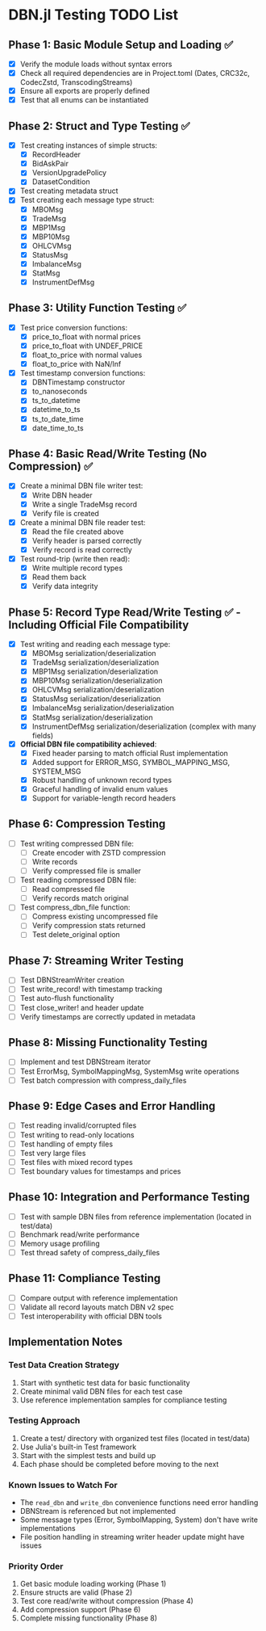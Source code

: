 # DBN.jl Testing TODO List

## Phase 1: Basic Module Setup and Loading ✅

- [x] Verify the module loads without syntax errors
- [x] Check all required dependencies are in Project.toml (Dates, CRC32c, CodecZstd, TranscodingStreams)
- [x] Ensure all exports are properly defined
- [x] Test that all enums can be instantiated

## Phase 2: Struct and Type Testing ✅

- [x] Test creating instances of simple structs:
  - [x] RecordHeader
  - [x] BidAskPair
  - [x] VersionUpgradePolicy
  - [x] DatasetCondition
- [x] Test creating metadata struct
- [x] Test creating each message type struct:
  - [x] MBOMsg
  - [x] TradeMsg
  - [x] MBP1Msg
  - [x] MBP10Msg
  - [x] OHLCVMsg
  - [x] StatusMsg
  - [x] ImbalanceMsg
  - [x] StatMsg
  - [x] InstrumentDefMsg

## Phase 3: Utility Function Testing ✅

- [x] Test price conversion functions:
  - [x] price_to_float with normal prices
  - [x] price_to_float with UNDEF_PRICE
  - [x] float_to_price with normal values
  - [x] float_to_price with NaN/Inf
- [x] Test timestamp conversion functions:
  - [x] DBNTimestamp constructor
  - [x] to_nanoseconds
  - [x] ts_to_datetime
  - [x] datetime_to_ts
  - [x] ts_to_date_time
  - [x] date_time_to_ts

## Phase 4: Basic Read/Write Testing (No Compression) ✅

- [x] Create a minimal DBN file writer test:
  - [x] Write DBN header
  - [x] Write a single TradeMsg record
  - [x] Verify file is created
- [x] Create a minimal DBN file reader test:
  - [x] Read the file created above
  - [x] Verify header is parsed correctly
  - [x] Verify record is read correctly
- [x] Test round-trip (write then read):
  - [x] Write multiple record types
  - [x] Read them back
  - [x] Verify data integrity

## Phase 5: Record Type Read/Write Testing ✅ - Including Official File Compatibility

- [x] Test writing and reading each message type:
  - [x] MBOMsg serialization/deserialization
  - [x] TradeMsg serialization/deserialization
  - [x] MBP1Msg serialization/deserialization
  - [x] MBP10Msg serialization/deserialization
  - [x] OHLCVMsg serialization/deserialization
  - [x] StatusMsg serialization/deserialization
  - [x] ImbalanceMsg serialization/deserialization
  - [x] StatMsg serialization/deserialization
  - [x] InstrumentDefMsg serialization/deserialization (complex with many fields)
- [x] **Official DBN file compatibility achieved**:
  - [x] Fixed header parsing to match official Rust implementation
  - [x] Added support for ERROR_MSG, SYMBOL_MAPPING_MSG, SYSTEM_MSG
  - [x] Robust handling of unknown record types
  - [x] Graceful handling of invalid enum values
  - [x] Support for variable-length record headers

## Phase 6: Compression Testing

- [ ] Test writing compressed DBN file:
  - [ ] Create encoder with ZSTD compression
  - [ ] Write records
  - [ ] Verify compressed file is smaller
- [ ] Test reading compressed DBN file:
  - [ ] Read compressed file
  - [ ] Verify records match original
- [ ] Test compress_dbn_file function:
  - [ ] Compress existing uncompressed file
  - [ ] Verify compression stats returned
  - [ ] Test delete_original option

## Phase 7: Streaming Writer Testing

- [ ] Test DBNStreamWriter creation
- [ ] Test write_record! with timestamp tracking
- [ ] Test auto-flush functionality
- [ ] Test close_writer! and header update
- [ ] Verify timestamps are correctly updated in metadata

## Phase 8: Missing Functionality Testing

- [ ] Implement and test DBNStream iterator
- [ ] Test ErrorMsg, SymbolMappingMsg, SystemMsg write operations
- [ ] Test batch compression with compress_daily_files

## Phase 9: Edge Cases and Error Handling

- [ ] Test reading invalid/corrupted files
- [ ] Test writing to read-only locations
- [ ] Test handling of empty files
- [ ] Test very large files
- [ ] Test files with mixed record types
- [ ] Test boundary values for timestamps and prices

## Phase 10: Integration and Performance Testing

- [ ] Test with sample DBN files from reference implementation (located in test/data)
- [ ] Benchmark read/write performance
- [ ] Memory usage profiling
- [ ] Test thread safety of compress_daily_files

## Phase 11: Compliance Testing

- [ ] Compare output with reference implementation
- [ ] Validate all record layouts match DBN v2 spec
- [ ] Test interoperability with official DBN tools

## Implementation Notes

### Test Data Creation Strategy

1. Start with synthetic test data for basic functionality
2. Create minimal valid DBN files for each test case
3. Use reference implementation samples for compliance testing

### Testing Approach

1. Create a test/ directory with organized test files (located in test/data)
2. Use Julia's built-in Test framework
3. Start with the simplest tests and build up
4. Each phase should be completed before moving to the next

### Known Issues to Watch For

- The `read_dbn` and `write_dbn` convenience functions need error handling
- DBNStream is referenced but not implemented
- Some message types (Error, SymbolMapping, System) don't have write implementations
- File position handling in streaming writer header update might have issues

### Priority Order

1. Get basic module loading working (Phase 1)
2. Ensure structs are valid (Phase 2)
3. Test core read/write without compression (Phase 4)
4. Add compression support (Phase 6)
5. Complete missing functionality (Phase 8)
